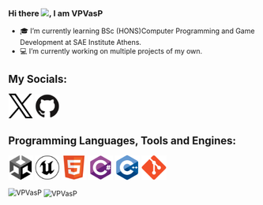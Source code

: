 ### Hi there <img src="https://raw.githubusercontent.com/MartinHeinz/MartinHeinz/master/wave.gif" width="30px">, I am  VPVasP

- 🎓 I’m currently learning BSc (HONS)Computer Programming and Game Development at SAE Institute Athens. 
- 💻 I’m currently working on multiple projects of my own.

## My Socials:
[<img src="https://github.com/devicons/devicon/blob/master/icons/twitter/twitter-original.svg" alt="Twitter Logo" width="50" height="50" />](https://twitter.com/VPVasP)
[<img src="https://github.com/devicons/devicon/blob/master/icons/github/github-original.svg" alt="GitHub Logo" width="50" height="50" />](https://github.com/VPVasP)

## Programming Languages, Tools and Engines:
[<img src="https://github.com/devicons/devicon/blob/master/icons/unity/unity-original.svg" alt="Unity Logo" width="50" height="50" />](https://unity.com/)
[<img src="https://github.com/devicons/devicon/blob/master/icons/unrealengine/unrealengine-original.svg" alt="Unreal Engine Logo" width="50" height="50" />](https://www.unrealengine.com/)
[<img src="https://github.com/devicons/devicon/blob/master/icons/html5/html5-original.svg" alt="HTML5 Logo" width="50" height="50" />](https://developer.mozilla.org/en-US/docs/Web/Guide/HTML/HTML5)
[<img src="https://github.com/devicons/devicon/blob/master/icons/csharp/csharp-original.svg" alt="C# Logo" width="50" height="50" />](https://docs.microsoft.com/en-us/dotnet/csharp/)
[<img src="https://github.com/devicons/devicon/blob/master/icons/cplusplus/cplusplus-original.svg" alt="C++ Logo" width="50" height="50" />](https://isocpp.org/)
[<img src="https://github.com/devicons/devicon/blob/master/icons/git/git-original.svg" alt="Git Logo" width="50" height="50" />](https://git-scm.com/)
<p><img align="left" src="https://github-readme-stats.vercel.app/api/top-langs?username=VPVasP&show_icons=true&locale=en&layout=compact" alt="VPVasP" /></p>
<p>&nbsp;<img align="center" src="https://github-readme-stats.vercel.app/api?username=VPVasP&show_icons=true&locale=en" alt="VPVasP" /></p>
